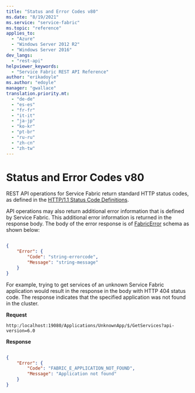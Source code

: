```yaml
---
title: "Status and Error Codes v80"
ms.date: "8/19/2021"
ms.service: "service-fabric"
ms.topic: "reference"
applies_to:
  - "Azure"
  - "Windows Server 2012 R2"
  - "Windows Server 2016"
dev_langs:
  - "rest-api"
helpviewer_keywords:
  - "Service Fabric REST API Reference"
author: "erikadoyle"
ms.author: "edoyle"
manager: "gwallace"
translation.priority.mt:
  - "de-de"
  - "es-es"
  - "fr-fr"
  - "it-it"
  - "ja-jp"
  - "ko-kr"
  - "pt-br"
  - "ru-ru"
  - "zh-cn"
  - "zh-tw"
---
```


# Status and Error Codes v80
REST API operations for Service Fabric return standard HTTP status codes, as defined in the [HTTP/1.1 Status Code Definitions](http://www.w3.org/Protocols/rfc2616/rfc2616-sec10.html).  

API operations may also return additional error information that is defined by Service Fabric. This additional error information is returned in the response body. The body of the error response is of [FabricError](sfclient-v80-model-FabricError.md) schema as shown below:

```json

{
    "Error": {
        "Code": "string-errorcode",
        "Message": "string-message"
    }
}

```  


For example, trying to get services of an unknown Service Fabric application would result in the response in the body with HTTP 404 status code. The response indicates that the specified application was not found in the cluster.

**Request**

```
http:/localhost:19080/Applications/UnknownApp/$/GetServices?api-version=6.0

```

**Response**

```json

{
    "Error": {
        "Code": "FABRIC_E_APPLICATION_NOT_FOUND",
        "Message": "Application not found"
    }
}

```
